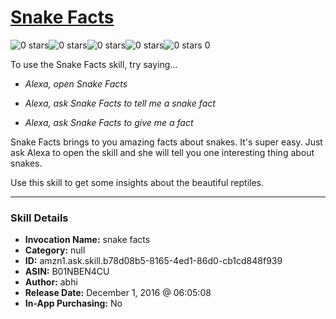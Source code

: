 # [Snake Facts](http://alexa.amazon.com/#skills/amzn1.ask.skill.b78d08b5-8165-4ed1-86d0-cb1cd848f939)
![0 stars](../../images/ic_star_border_black_18dp_1x.png)![0 stars](../../images/ic_star_border_black_18dp_1x.png)![0 stars](../../images/ic_star_border_black_18dp_1x.png)![0 stars](../../images/ic_star_border_black_18dp_1x.png)![0 stars](../../images/ic_star_border_black_18dp_1x.png) 0

To use the Snake Facts skill, try saying...

* *Alexa, open Snake Facts*

* *Alexa, ask Snake Facts to tell me a snake fact*

* *Alexa, ask Snake Facts to give me a fact*

Snake Facts brings to you amazing facts about snakes. It's super easy. Just ask Alexa to open the skill and she will tell you one interesting thing about snakes. 

Use this skill to get some insights about the beautiful reptiles.

***

### Skill Details

* **Invocation Name:** snake facts
* **Category:** null
* **ID:** amzn1.ask.skill.b78d08b5-8165-4ed1-86d0-cb1cd848f939
* **ASIN:** B01NBEN4CU
* **Author:** abhi
* **Release Date:** December 1, 2016 @ 06:05:08
* **In-App Purchasing:** No
